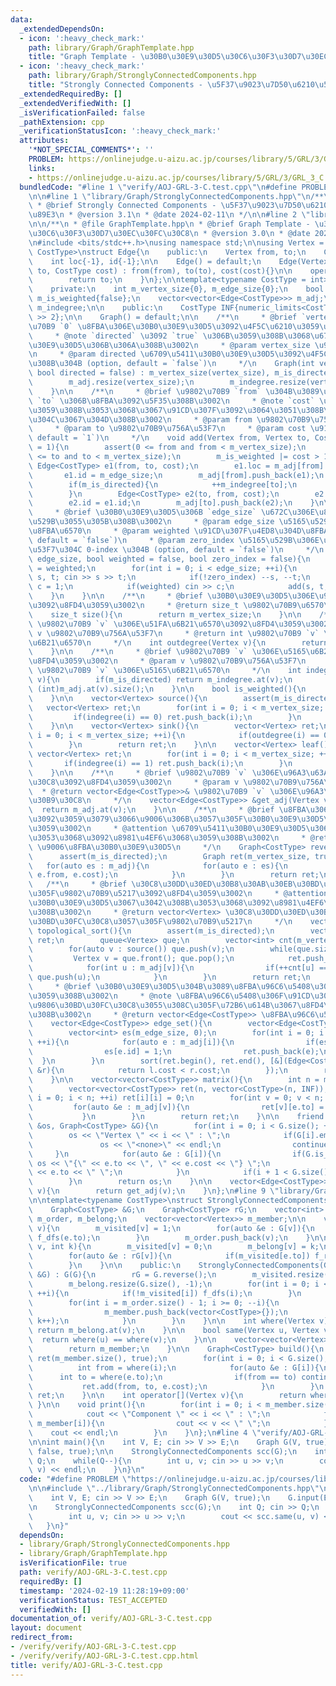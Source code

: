 ```yaml
---
data:
  _extendedDependsOn:
  - icon: ':heavy_check_mark:'
    path: library/Graph/GraphTemplate.hpp
    title: "Graph Template - \u30B0\u30E9\u30D5\u30C6\u30F3\u30D7\u30EC\u30FC\u30C8"
  - icon: ':heavy_check_mark:'
    path: library/Graph/StronglyConnectedComponents.hpp
    title: "Strongly Connected Components - \u5F37\u9023\u7D50\u6210\u5206\u5206\u89E3"
  _extendedRequiredBy: []
  _extendedVerifiedWith: []
  _isVerificationFailed: false
  _pathExtension: cpp
  _verificationStatusIcon: ':heavy_check_mark:'
  attributes:
    '*NOT_SPECIAL_COMMENTS*': ''
    PROBLEM: https://onlinejudge.u-aizu.ac.jp/courses/library/5/GRL/3/GRL_3_C
    links:
    - https://onlinejudge.u-aizu.ac.jp/courses/library/5/GRL/3/GRL_3_C
  bundledCode: "#line 1 \"verify/AOJ-GRL-3-C.test.cpp\"\n#define PROBLEM \"https://onlinejudge.u-aizu.ac.jp/courses/library/5/GRL/3/GRL_3_C\"\
    \n\n#line 1 \"library/Graph/StronglyConnectedComponents.hpp\"\n/**\n * @file StronglyConnectedComponents.hpp\n\
    \ * @brief Strongly Connected Components - \u5F37\u9023\u7D50\u6210\u5206\u5206\
    \u89E3\n * @version 3.1\n * @date 2024-02-11\n */\n\n#line 2 \"library/Graph/GraphTemplate.hpp\"\
    \n\n/**\n * @file GraphTemplate.hpp\n * @brief Graph Template - \u30B0\u30E9\u30D5\
    \u30C6\u30F3\u30D7\u30EC\u30FC\u30C8\n * @version 3.0\n * @date 2024-01-09\n */\n\
    \n#include <bits/stdc++.h>\nusing namespace std;\n\nusing Vertex = int;\n\ntemplate<typename\
    \ CostType>\nstruct Edge{\n    public:\n    Vertex from, to;\n    CostType cost;\n\
    \    int loc{-1}, id{-1};\n\n    Edge() = default;\n    Edge(Vertex from, Vertex\
    \ to, CostType cost) : from(from), to(to), cost(cost){}\n\n    operator int(){\n\
    \        return to;\n    }\n};\n\ntemplate<typename CostType = int>\nstruct Graph{\n\
    \    private:\n    int m_vertex_size{0}, m_edge_size{0};\n    bool m_is_directed{false},\
    \ m_is_weighted{false};\n    vector<vector<Edge<CostType>>> m_adj;\n    vector<int>\
    \ m_indegree;\n\n    public:\n    CostType INF{numeric_limits<CostType>::max()\
    \ >> 2};\n\n    Graph() = default;\n\n    /**\n     * @brief `vertex_size` \u9802\
    \u70B9 `0` \u8FBA\u306E\u30B0\u30E9\u30D5\u3092\u4F5C\u6210\u3059\u308B\u3002\n\
    \     * @note `directed` \u3092 `true` \u306B\u3059\u308B\u3068\u6709\u5411\u30B0\
    \u30E9\u30D5\u306B\u306A\u308B\u3002\n     * @param vertex_size \u9802\u70B9\u6570\
    \n     * @param directed \u6709\u5411\u30B0\u30E9\u30D5\u3092\u4F5C\u6210\u3059\
    \u308B\u304B (option, default = `false`)\n     */\n    Graph(int vertex_size,\
    \ bool directed = false) : m_vertex_size(vertex_size), m_is_directed(directed){\n\
    \        m_adj.resize(vertex_size);\n        m_indegree.resize(vertex_size, 0);\n\
    \    }\n\n    /**\n     * @brief \u9802\u70B9 `from` \u304B\u3089\u9802\u70B9\
    \ `to` \u306B\u8FBA\u3092\u5F35\u308B\u3002\n     * @note `cost` \u3092\u6307\u5B9A\
    \u3059\u308B\u3053\u3068\u3067\u91CD\u307F\u3092\u3064\u3051\u308B\u3053\u3068\
    \u304C\u3067\u304D\u308B\u3002\n     * @param from \u9802\u70B9\u756A\u53F7\n\
    \     * @param to \u9802\u70B9\u756A\u53F7\n     * @param cost \u91CD\u307F (option,\
    \ default = `1`)\n     */\n    void add(Vertex from, Vertex to, CostType cost\
    \ = 1){\n        assert(0 <= from and from < m_vertex_size);\n        assert(0\
    \ <= to and to < m_vertex_size);\n        m_is_weighted |= cost > 1;\n       \
    \ Edge<CostType> e1(from, to, cost);\n        e1.loc = m_adj[from].size();\n \
    \       e1.id = m_edge_size;\n        m_adj[from].push_back(e1);\n        ++m_edge_size;\n\
    \        if(m_is_directed){\n            ++m_indegree[to];\n            return;\n\
    \        }\n        Edge<CostType> e2(to, from, cost);\n        e2.loc = m_adj[to].size();\n\
    \        e2.id = e1.id;\n        m_adj[to].push_back(e2);\n    }\n\n    /**\n\
    \     * @brief \u30B0\u30E9\u30D5\u306B `edge_size` \u672C\u306E\u8FBA\u3092\u5165\
    \u529B\u3055\u305B\u308B\u3002\n     * @param edge_size \u5165\u529B\u3059\u308B\
    \u8FBA\u6570\n     * @param weighted \u91CD\u307F\u4ED8\u304D\u8FBA\u304B (option,\
    \ default = `false`)\n     * @param zero_index \u5165\u529B\u306E\u9802\u70B9\u756A\
    \u53F7\u304C 0-index \u304B (option, default = `false`)\n     */\n    void input(int\
    \ edge_size, bool weighted = false, bool zero_index = false){\n        m_is_weighted\
    \ = weighted;\n        for(int i = 0; i < edge_size; ++i){\n            Vertex\
    \ s, t; cin >> s >> t;\n            if(!zero_index) --s, --t;\n            CostType\
    \ c = 1;\n            if(weighted) cin >> c;\n            add(s, t, c);\n    \
    \    }\n    }\n\n    /**\n     * @brief \u30B0\u30E9\u30D5\u306E\u9802\u70B9\u6570\
    \u3092\u8FD4\u3059\u3002\n     * @return size_t \u9802\u70B9\u6570\n     */\n\
    \    size_t size(){\n        return m_vertex_size;\n    }\n\n    /**\n     * @brief\
    \ \u9802\u70B9 `v` \u306E\u51FA\u6B21\u6570\u3092\u8FD4\u3059\u3002\n     * @param\
    \ v \u9802\u70B9\u756A\u53F7\n     * @return int \u9802\u70B9 `v` \u306E\u51FA\
    \u6B21\u6570\n     */\n    int outdegree(Vertex v){\n        return (int)m_adj.at(v).size();\n\
    \    }\n\n    /**\n     * @brief \u9802\u70B9 `v` \u306E\u5165\u6B21\u6570\u3092\
    \u8FD4\u3059\u3002\n     * @param v \u9802\u70B9\u756A\u53F7\n     * @return int\
    \ \u9802\u70B9 `v` \u306E\u5165\u6B21\u6570\n     */\n    int indegree(Vertex\
    \ v){\n        if(m_is_directed) return m_indegree.at(v);\n        else return\
    \ (int)m_adj.at(v).size();\n    }\n\n    bool is_weighted(){\n        return m_is_weighted;\n\
    \    }\n\n    vector<Vertex> source(){\n        assert(m_is_directed);\n     \
    \   vector<Vertex> ret;\n        for(int i = 0; i < m_vertex_size; ++i){\n   \
    \         if(indegree(i) == 0) ret.push_back(i);\n        }\n        return ret;\n\
    \    }\n\n    vector<Vertex> sink(){\n        vector<Vertex> ret;\n        for(int\
    \ i = 0; i < m_vertex_size; ++i){\n            if(outdegree(i) == 0) ret.push_back(i);\n\
    \        }\n        return ret;\n    }\n\n    vector<Vertex> leaf(){\n       \
    \ vector<Vertex> ret;\n        for(int i = 0; i < m_vertex_size; ++i){\n     \
    \       if(indegree(i) == 1) ret.push_back(i);\n        }\n        return ret;\n\
    \    }\n\n    /**\n     * @brief \u9802\u70B9 `v` \u306E\u96A3\u63A5\u30EA\u30B9\
    \u30C8\u3092\u8FD4\u3059\u3002\n     * @param v \u9802\u70B9\u756A\u53F7\n   \
    \  * @return vector<Edge<CostType>>& \u9802\u70B9 `v` \u306E\u96A3\u63A5\u30EA\
    \u30B9\u30C8\n     */\n    vector<Edge<CostType>> &get_adj(Vertex v){\n      \
    \  return m_adj.at(v);\n    }\n\n    /**\n     * @brief \u8FBA\u306E\u5411\u304D\
    \u3092\u3059\u3079\u3066\u9006\u306B\u3057\u305F\u30B0\u30E9\u30D5\u3092\u8FD4\
    \u3059\u3002\n     * @attention \u6709\u5411\u30B0\u30E9\u30D5\u3067\u3042\u308B\
    \u3053\u3068\u3092\u8981\u4EF6\u3068\u3059\u308B\u3002\n     * @return Graph<CostType>\
    \ \u9006\u8FBA\u30B0\u30E9\u30D5\n     */\n    Graph<CostType> reverse(){\n  \
    \      assert(m_is_directed);\n        Graph ret(m_vertex_size, true);\n     \
    \   for(auto es : m_adj){\n            for(auto e : es){\n                ret.add(e.to,\
    \ e.from, e.cost);\n            }\n        }\n        return ret;\n    }\n\n \
    \   /**\n     * @brief \u30C8\u30DD\u30ED\u30B8\u30AB\u30EB\u30BD\u30FC\u30C8\u3057\
    \u305F\u9802\u70B9\u5217\u3092\u8FD4\u3059\u3002\n     * @attention \u6709\u5411\
    \u30B0\u30E9\u30D5\u3067\u3042\u308B\u3053\u3068\u3092\u8981\u4EF6\u3068\u3059\
    \u308B\u3002\n     * @return vector<Vertex> \u30C8\u30DD\u30ED\u30B8\u30AB\u30EB\
    \u30BD\u30FC\u30C8\u3057\u305F\u9802\u70B9\u5217\n     */\n    vector<Vertex>\
    \ topological_sort(){\n        assert(m_is_directed);\n        vector<Vertex>\
    \ ret;\n        queue<Vertex> que;\n        vector<int> cnt(m_vertex_size, 0);\n\
    \        for(auto v : source()) que.push(v);\n        while(que.size()){\n   \
    \         Vertex v = que.front(); que.pop();\n            ret.push_back(v);\n\
    \            for(int u : m_adj[v]){\n                if(++cnt[u] == indegree(u))\
    \ que.push(u);\n            }\n        }\n        return ret;\n    }\n\n    /**\n\
    \     * @brief \u30B0\u30E9\u30D5\u304B\u3089\u8FBA\u96C6\u5408\u3092\u4F5C\u6210\
    \u3059\u308B\u3002\n     * @note \u8FBA\u96C6\u5408\u306F\u91CD\u307F\u3067\u6607\
    \u9806\u30BD\u30FC\u30C8\u3055\u308C\u305F\u72B6\u614B\u3067\u8FD4\u3055\u308C\
    \u308B\u3002\n     * @return vector<Edge<CostType>> \u8FBA\u96C6\u5408\n     */\n\
    \    vector<Edge<CostType>> edge_set(){\n        vector<Edge<CostType>> ret;\n\
    \        vector<int> es(m_edge_size, 0);\n        for(int i = 0; i < m_vertex_size;\
    \ ++i){\n            for(auto e : m_adj[i]){\n                if(es[e.id]) continue;\n\
    \                es[e.id] = 1;\n                ret.push_back(e);\n          \
    \  }\n        }\n        sort(ret.begin(), ret.end(), [&](Edge<CostType> &l, Edge<CostType>\
    \ &r){\n            return l.cost < r.cost;\n        });\n        return ret;\n\
    \    }\n\n    vector<vector<CostType>> matrix(){\n        int n = m_vertex_size;\n\
    \        vector<vector<CostType>> ret(n, vector<CostType>(n, INF));\n        for(int\
    \ i = 0; i < n; ++i) ret[i][i] = 0;\n        for(int v = 0; v < n; ++v){\n   \
    \         for(auto &e : m_adj[v]){\n                ret[v][e.to] = e.cost;\n \
    \           }\n        }\n        return ret;\n    }\n\n    friend ostream &operator<<(ostream\
    \ &os, Graph<CostType> &G){\n        for(int i = 0; i < G.size(); ++i){\n    \
    \        os << \"Vertex \" << i << \" : \";\n            if(G[i].empty()){\n \
    \               os << \"<none>\" << endl;\n                continue;\n       \
    \     }\n            for(auto &e : G[i]){\n                if(G.is_weighted())\
    \ os << \"{\" << e.to << \", \" << e.cost << \"} \";\n                else os\
    \ << e.to << \" \";\n            }\n            if(i + 1 < G.size()) os << endl;\n\
    \        }\n        return os;\n    }\n\n    vector<Edge<CostType>> &operator[](Vertex\
    \ v){\n        return get_adj(v);\n    }\n};\n#line 9 \"library/Graph/StronglyConnectedComponents.hpp\"\
    \n\ntemplate<typename CostType>\nstruct StronglyConnectedComponents{\n    private:\n\
    \    Graph<CostType> &G;\n    Graph<CostType> rG;\n    vector<int> m_visited,\
    \ m_order, m_belong;\n    vector<vector<Vertex>> m_member;\n\n    void f_dfs(Vertex\
    \ v){\n        m_visited[v] = 1;\n        for(auto &e : G[v]){\n            if(!m_visited[e.to])\
    \ f_dfs(e.to);\n        }\n        m_order.push_back(v);\n    }\n\n    void f_rdfs(Vertex\
    \ v, int k){\n        m_visited[v] = 0;\n        m_belong[v] = k;\n        m_member[k].push_back(v);\n\
    \        for(auto &e : rG[v]){\n            if(m_visited[e.to]) f_rdfs(e.to, k);\n\
    \        }\n    }\n\n    public:\n    StronglyConnectedComponents(Graph<CostType>\
    \ &G) : G(G){\n        rG = G.reverse();\n        m_visited.resize(G.size(), 0);\n\
    \        m_belong.resize(G.size(), -1);\n        for(int i = 0; i < G.size();\
    \ ++i){\n            if(!m_visited[i]) f_dfs(i);\n        }\n        int k = 0;\n\
    \        for(int i = m_order.size() - 1; i >= 0; --i){\n            if(m_visited[m_order[i]]){\n\
    \                m_member.push_back(vector<CostType>{});\n                f_rdfs(m_order[i],\
    \ k++);\n            }\n        }\n    }\n\n    int where(Vertex v){\n       \
    \ return m_belong.at(v);\n    }\n\n    bool same(Vertex u, Vertex v){\n      \
    \  return where(u) == where(v);\n    }\n\n    vector<vector<Vertex>> &get(){\n\
    \        return m_member;\n    }\n\n    Graph<CostType> build(){\n        Graph<CostType>\
    \ ret(m_member.size(), true);\n        for(int i = 0; i < G.size(); ++i){\n  \
    \          int from = where(i);\n            for(auto &e : G[i]){\n          \
    \      int to = where(e.to);\n                if(from == to) continue;\n     \
    \           ret.add(from, to, e.cost);\n            }\n        }\n        return\
    \ ret;\n    }\n\n    int operator[](Vertex v){\n        return where(v);\n   \
    \ }\n\n    void print(){\n        for(int i = 0; i < m_member.size(); ++i){\n\
    \            cout << \"Component \" << i << \" : \";\n            for(auto v :\
    \ m_member[i]){\n                cout << v << \" \";\n            }\n        \
    \    cout << endl;\n        }\n    }\n};\n#line 4 \"verify/AOJ-GRL-3-C.test.cpp\"\
    \n\nint main(){\n    int V, E; cin >> V >> E;\n    Graph G(V, true);\n    G.input(E,\
    \ false, true);\n\n    StronglyConnectedComponents scc(G);\n    int Q; cin >>\
    \ Q;\n    while(Q--){\n        int u, v; cin >> u >> v;\n        cout << scc.same(u,\
    \ v) << endl;\n    }\n}\n"
  code: "#define PROBLEM \"https://onlinejudge.u-aizu.ac.jp/courses/library/5/GRL/3/GRL_3_C\"\
    \n\n#include \"../library/Graph/StronglyConnectedComponents.hpp\"\n\nint main(){\n\
    \    int V, E; cin >> V >> E;\n    Graph G(V, true);\n    G.input(E, false, true);\n\
    \n    StronglyConnectedComponents scc(G);\n    int Q; cin >> Q;\n    while(Q--){\n\
    \        int u, v; cin >> u >> v;\n        cout << scc.same(u, v) << endl;\n \
    \   }\n}"
  dependsOn:
  - library/Graph/StronglyConnectedComponents.hpp
  - library/Graph/GraphTemplate.hpp
  isVerificationFile: true
  path: verify/AOJ-GRL-3-C.test.cpp
  requiredBy: []
  timestamp: '2024-02-19 11:28:19+09:00'
  verificationStatus: TEST_ACCEPTED
  verifiedWith: []
documentation_of: verify/AOJ-GRL-3-C.test.cpp
layout: document
redirect_from:
- /verify/verify/AOJ-GRL-3-C.test.cpp
- /verify/verify/AOJ-GRL-3-C.test.cpp.html
title: verify/AOJ-GRL-3-C.test.cpp
---
```

